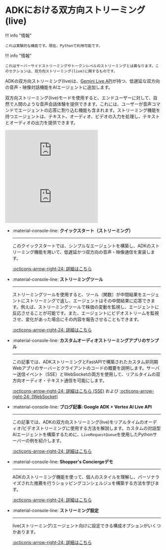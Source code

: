 # ADKにおける双方向ストリーミング(live)

!!! info "情報"

    これは実験的な機能です。現在、Pythonで利用可能です。

!!! info "情報"

    これはサーバーサイドストリーミングやトークンレベルのストリーミングとは異なります。このセクションは、双方向ストリーミング(live)に関するものです。
    
ADKの双方向ストリーミング(live)は、[Gemini Live API](https://ai.google.dev/gemini-api/docs/live)が持つ、低遅延な双方向の音声・映像対話機能をAIエージェントに追加します。

双方向ストリーミング(live)モードを使用すると、エンドユーザーに対して、自然で人間のような音声会話体験を提供できます。これには、ユーザーが音声コマンドでエージェントの応答に割り込む機能も含まれます。ストリーミング機能を持つエージェントは、テキスト、オーディオ、ビデオの入力を処理し、テキストとオーディオの出力を提供できます。

<div class="video-grid">
  <div class="video-item">
    <div class="video-container">
      <iframe src="https://www.youtube-nocookie.com/embed/Tu7-voU7nnw?si=RKs7EWKjx0bL96i5" title="Shopper's Concierge" frameborder="0" allow="accelerometer; autoplay; clipboard-write; encrypted-media; gyroscope; picture-in-picture; web-share" referrerpolicy="strict-origin-when-cross-origin" allowfullscreen></iframe>
    </div>
  </div>

  <div class="video-item">
    <div class="video-container">
      <iframe src="https://www.youtube-nocookie.com/embed/LwHPYyw7u6U?si=xxIEhnKBapzQA6VV" title="Shopper's Concierge" frameborder="0" allow="accelerometer; autoplay; clipboard-write; encrypted-media; gyroscope; picture-in-picture; web-share" referrerpolicy="strict-origin-when-cross-origin" allowfullscreen></iframe>
    </div>
  </div>
</div>

<div class="grid cards" markdown>

-   :material-console-line: **クイックスタート（ストリーミング）**

    ---

    このクイックスタートでは、シンプルなエージェントを構築し、ADKのストリーミング機能を用いて、低遅延かつ双方向の音声・映像通信を実装します。

    [:octicons-arrow-right-24: 詳細はこちら](../get-started/streaming/quickstart-streaming.md)

-   :material-console-line: **ストリーミングツール**

    ---

    ストリーミングツールを使用すると、ツール（関数）が中間結果をエージェントにストリーミングで返し、エージェントはその中間結果に応答できます。例えば、ストリーミングツールで株価の変動を監視し、エージェントに反応させることが可能です。また、エージェントにビデオストリームを監視させ、変化があった場合にその内容を報告させることもできます。

    [:octicons-arrow-right-24: 詳細はこちら](streaming-tools.md)

-   :material-console-line: **カスタムオーディオストリーミングアプリのサンプル**

    ---

    この記事では、ADKストリーミングとFastAPIで構築されたカスタム非同期Webアプリのサーバーとクライアントのコードの概要を説明します。サーバー送信イベント（SSE）とWebSocketの両方を使用して、リアルタイムの双方向オーディオ・テキスト通信を可能にします。

    [:octicons-arrow-right-24: 詳細はこちら (SSE)](custom-streaming.md) および
    [:octicons-arrow-right-24: (WebSocket)](custom-streaming-ws.md)

-   :material-console-line: **ブログ記事: Google ADK + Vertex AI Live API**

    ---

    この記事では、ADKの双方向ストリーミング(live)をリアルタイムのオーディオ/ビデオストリーミングに使用する方法を解説します。カスタムの対話型AIエージェントを構築するために、`LiveRequestQueue`を使用したPythonサーバーの例を紹介します。

    [:octicons-arrow-right-24: 詳細はこちら](https://medium.com/google-cloud/google-adk-vertex-ai-live-api-125238982d5e)

-   :material-console-line: **Shopper's Conciergeデモ**

    ---

    ADKのストリーミング機能を使って、個人のスタイルを理解し、パーソナライズされた推薦を行うショッピングコンシェルジュを構築する方法を学びます。

    [:octicons-arrow-right-24: 詳細はこちら](https://youtu.be/LwHPYyw7u6U)

-   :material-console-line: **ストリーミング設定**

    ---

    live(ストリーミング)エージェント向けに設定できる構成オプションがいくつかあります。

    [:octicons-arrow-right-24: 詳細はこちら](configuration.md)
</div>